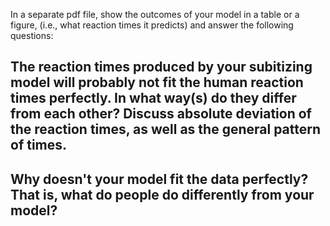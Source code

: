 In a separate pdf file, show the outcomes of your model in a table or a figure, (i.e., what reaction times it predicts) and answer the following questions: 


## The reaction times produced by your subitizing model will probably not fit the human reaction times perfectly. In what way(s) do they differ from each other? Discuss absolute deviation of the reaction times, as well as the general pattern of times.


## Why doesn't your model fit the data perfectly? That is, what do people do differently from your model?
